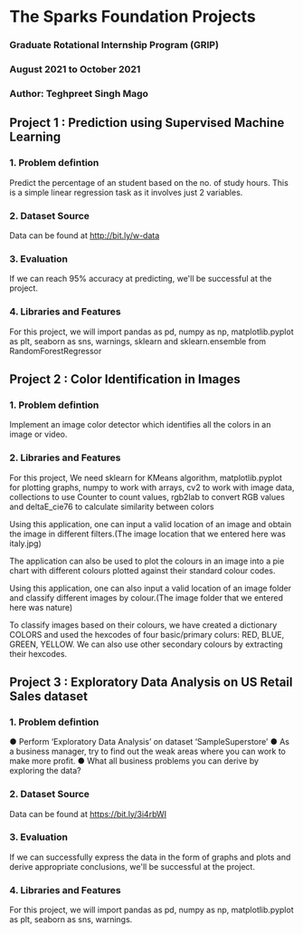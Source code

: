 # The Sparks Foundation Projects

### Graduate Rotational Internship Program (GRIP)
### August 2021 to October 2021
### Author: Teghpreet Singh Mago

## Project 1 : Prediction using Supervised Machine Learning

### 1. Problem defintion

Predict the percentage of an student based on the no. of study hours. This is a simple linear regression task as it involves just 2 variables.

### 2. Dataset Source

Data can be found at http://bit.ly/w-data

### 3. Evaluation

If we can reach 95% accuracy at predicting, we'll be successful at the project.

### 4. Libraries and Features

For this project, we will import pandas as pd, numpy as np, matplotlib.pyplot as plt, seaborn as sns, warnings, sklearn and sklearn.ensemble from RandomForestRegressor

## Project 2 : Color Identification in Images

### 1. Problem defintion

Implement an image color detector which identifies all the colors in an image or video.

### 2. Libraries and Features

For this project, We need sklearn for KMeans algorithm, matplotlib.pyplot for plotting graphs, numpy to work with arrays, cv2 to work with image data, collections to use Counter to count values, rgb2lab to convert RGB values and deltaE_cie76 to calculate similarity between colors

Using this application, one can input a valid location of an image and obtain the image in different filters.(The image location that we entered here was italy.jpg)

The application can also be used to plot the colours in an image into a pie chart with different colours plotted against their standard colour codes. 

Using this application, one can also input a valid location of an image folder and classify different images by colour.(The image folder that we entered here was nature)

To classify images based on their colours, we have created a dictionary COLORS and used the hexcodes of four basic/primary colurs: RED, BLUE, GREEN, YELLOW. We can also use other secondary colours by extracting their hexcodes. 

## Project 3 : Exploratory Data Analysis on US Retail Sales dataset 

### 1. Problem defintion
● Perform ‘Exploratory Data Analysis’ on dataset ‘SampleSuperstore’
● As a business manager, try to find out the weak areas where you can work to make more profit.
● What all business problems you can derive by exploring the data?

### 2. Dataset Source
Data can be found at https://bit.ly/3i4rbWI

### 3. Evaluation
If we can successfully express the data in the form of graphs and plots and derive appropriate conclusions, we'll be successful at the project.

### 4. Libraries and Features 
For this project, we will import pandas as pd, numpy as np, matplotlib.pyplot as plt, seaborn as sns, warnings.

